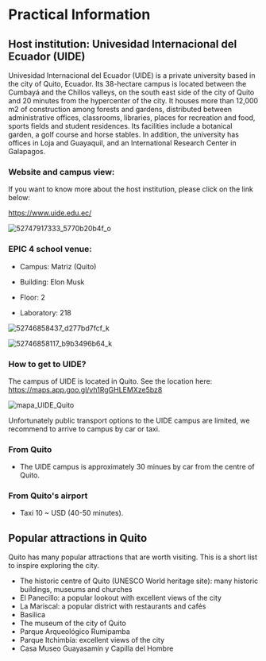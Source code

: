 # Practical Information

## Host institution: Univesidad Internacional del Ecuador (UIDE)

Univesidad Internacional del Ecuador (UIDE) is a private university based in the city of Quito, Ecuador. Its 38-hectare campus is located between the Cumbayá and the Chillos valleys, on the south east side of the city of Quito and 20 minutes from the hypercenter of the city. It houses more than 12,000 m2 of construction among forests and gardens, distributed between administrative offices, classrooms, libraries, places for recreation and food, sports fields and student residences. Its facilities include a botanical garden, a golf course and horse stables. In addition, the university has offices in Loja and Guayaquil, and an International Research Center in Galapagos.

### Website and campus view:

If you want to know more about the host institution, please click on the link below:

https://www.uide.edu.ec/

![52747917333_5770b20b4f_o](https://github.com/ciencialatitud0/EPIC_4/assets/30240951/74607b65-a649-438a-aba0-6822b790cd47)


### EPIC 4 school venue:

- Campus: Matriz (Quito)

- Building: Elon Musk

- Floor: 2

- Laboratory: 218

![52746858437_d277bd7fcf_k](https://github.com/ciencialatitud0/EPIC_4/assets/30240951/f805265a-bf17-4c52-8619-4301072469d5)

![52746858117_b9b3496b64_k](https://github.com/ciencialatitud0/EPIC_4/assets/30240951/31f6f266-415a-47c4-aa72-3fdc997ee29c)

### How to get to UIDE?

The campus of UIDE is located in Quito. See the location here: https://maps.app.goo.gl/vh1RgGHLEMXze5bz8

![mapa_UIDE_Quito](https://github.com/ciencialatitud0/EPIC_4/assets/30240951/65ff5f56-0fda-4f63-b357-624f8e49b472)

Unfortunately public transport options to the UIDE campus are limited, we recommend to arrive to campus by car or taxi. 

### From Quito
- The UIDE campus is approximately 30 minues by car from the centre of Quito.

### From Quito's airport
- Taxi 10 ~ USD (40-50 minutes).

## Popular attractions in Quito
Quito has many popular attractions that are worth visiting. This is a short list to inspire exploring the city. 

- The historic centre of Quito (UNESCO World heritage site): many historic buildings, museums and churches
- El Panecillo: a popular lookout with excellent views of the city
- La Mariscal: a popular district with restaurants and cafés
- Basilica
- The museum of the city of Quito
- Parque Arqueológico Rumipamba
- Parque Itchimbía: excellent views of the city
- Casa Museo Guayasamín y Capilla del Hombre

